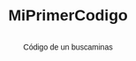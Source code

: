 # MiPrimerCodigo
Código de un buscaminas
<!DOCTYPE html>
<html>
<head>
    <title>Buscaminas</title>
    <style>
        body {
            font-family: sans-serif;
            display: flex;
            flex-direction: column;
            align-items: center;
        }

        #tablero-container {
            margin-top: 20px;
        }

        .celda {
            width: 30px;
            height: 30px;
            border: 1px solid #ccc;
            display: flex;
            justify-content: center;
            align-items: center;
            font-size: 16px;
            cursor: pointer;
            user-select: none; /* Evita la selección de texto al hacer doble clic */
        }

        .celda.revelada {
            background-color: #eee;
            border-color: #999;
            cursor: default;
        }

        .celda.mina {
            background-color: red;
            color: white;
        }

        .celda.bandera {
            background-color: yellow;
        }

        #mensaje {
            margin-top: 10px;
            font-weight: bold;
        }
    </style>
</head>
<body>
    <h1>Buscaminas</h1>
    <div id="tablero-container">
        <div id="tablero"></div>
    </div>
    <div id="mensaje"></div>

    <script>
        const filas = 10;
        const columnas = 10;
        const numeroMinas = 15;
        let tableroElement = document.getElementById('tablero');
        let mensajeElement = document.getElementById('mensaje');
        let tableroLogico = [];
        let celdas = [];
        let juegoTerminado = false;
        let banderasColocadas = 0;

        function iniciarJuego() {
            tableroLogico = crearTablero(filas, columnas, numeroMinas);
            tableroElement.innerHTML = '';
            celdas = [];
            juegoTerminado = false;
            mensajeElement.textContent = '';
            banderasColocadas = 0;

            for (let i = 0; i < filas; i++) {
                for (let j = 0; j < columnas; j++) {
                    const celda = document.createElement('div');
                    celda.classList.add('celda');
                    celda.dataset.fila = i;
                    celda.dataset.columna = j;
                    celda.addEventListener('click', manejarClicCelda);
                    celda.addEventListener('contextmenu', manejarClickDerechoCelda);
                    tableroElement.appendChild(celda);
                    celdas.push(celda);
                }
            }

            tableroElement.style.gridTemplateColumns = `repeat(${columnas}, 30px)`;
        }

        function crearTablero(filas, columnas, numeroMinas) {
            const tablero = Array(filas).fill(null).map(() => Array(columnas).fill(0));
            let minasColocadas = 0;

            while (minasColocadas < numeroMinas) {
                const filaAleatoria = Math.floor(Math.random() * filas);
                const columnaAleatoria = Math.floor(Math.random() * columnas);

                if (tablero[filaAleatoria][columnaAleatoria] !== 'M') {
                    tablero[filaAleatoria][columnaAleatoria] = 'M';
                    minasColocadas++;
                }
            }

            for (let i = 0; i < filas; i++) {
                for (let j = 0; j < columnas; j++) {
                    if (tablero[i][j] !== 'M') {
                        let minasAdyacentes = contarMinasAdyacentes(tablero, i, j);
                        tablero[i][j] = minasAdyacentes;
                    }
                }
            }

            return tablero;
        }

        function contarMinasAdyacentes(tablero, fila, columna) {
            let contador = 0;
            for (let i = Math.max(0, fila - 1); i <= Math.min(filas - 1, fila + 1); i++) {
                for (let j = Math.max(0, columna - 1); j <= Math.min(columnas - 1, columna + 1); j++) {
                    if (tablero[i][j] === 'M' && (i !== fila || j !== columna)) {
                        contador++;
                    }
                }
            }
            return contador;
        }

        function manejarClicCelda(evento) {
            if (juegoTerminado) return;

            const celdaElement = evento.target;
            const fila = parseInt(celdaElement.dataset.fila);
            const columna = parseInt(celdaElement.dataset.columna);

            if (celdaElement.classList.contains('revelada') || celdaElement.classList.contains('bandera')) {
                return;
            }

            if (tableroLogico[fila][columna] === 'M') {
                revelarMinas();
                mensajeElement.textContent = '¡Perdiste!';
                juegoTerminado = true;
            } else {
                revelarCelda(fila, columna);
                if (verificarVictoria()) {
                    mensajeElement.textContent = '¡Ganaste!';
                    juegoTerminado = true;
                    revelarMinas(); // Opcional: mostrar las minas al ganar
                }
            }
        }

        function manejarClickDerechoCelda(evento) {
            evento.preventDefault();
            if (juegoTerminado) return;

            const celdaElement = evento.target;

            if (celdaElement.classList.contains('revelada')) {
                return;
            }

            const esBandera = celdaElement.classList.contains('bandera');

            if (esBandera) {
                celdaElement.classList.remove('bandera');
                banderasColocadas--;
            } else {
                celdaElement.classList.add('bandera');
                banderasColocadas++;
            }
        }

        function revelarCelda(fila, columna) {
            if (fila < 0 || fila >= filas || columna < 0 || columna >= columnas) {
                return;
            }

            const indice = fila * columnas + columna;
            const celdaElement = celdas[indice];

            if (celdaElement.classList.contains('revelada')) {
                return;
            }

            celdaElement.classList.add('revelada');

            if (tableroLogico[fila][columna] > 0) {
                celdaElement.textContent = tableroLogico[fila][columna];
            } else if (tableroLogico[fila][columna] === 0) {
                for (let i = Math.max(0, fila - 1); i <= Math.min(filas - 1, fila + 1); i++) {
                    for (let j = Math.max(0, columna - 1); j <= Math.min(columnas - 1, columna + 1); j++) {
                        revelarCelda(i, j);
                    }
                }
            }
        }

        function revelarMinas() {
            for (let i = 0; i < filas; i++) {
                for (let j = 0; j < columnas; j++) {
                    if (tableroLogico[i][j] === 'M') {
                        const indice = i * columnas + j;
                        celdas[indice].classList.add('revelada', 'mina');
                        celdas[indice].textContent = '💣';
                    }
                }
            }
        }

        function verificarVictoria() {
            let celdasNoMinadasReveladas = 0;
            for (let i = 0; i < filas; i++) {
                for (let j = 0; j < columnas; j++) {
                    if (tableroLogico[i][j] !== 'M') {
                        const indice = i * columnas + j;
                        if (celdas[indice].classList.contains('revelada')) {
                            celdasNoMinadasReveladas++;
                        }
                    }
                }
            }
            return celdasNoMinadasReveladas === (filas * columnas - numeroMinas);
        }

        iniciarJuego();
    </script>
</body>
</html>
